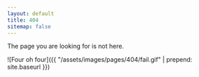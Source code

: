 ```yaml
---
layout: default
title: 404
sitemap: false
---
```


The page you are looking for is not here.

![Four oh four]({{ "/assets/images/pages/404/fail.gif" | prepend: site.baseurl }})
